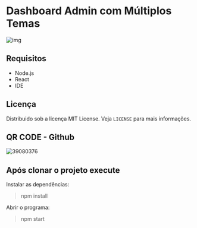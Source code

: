 # Dashboard Admin com Múltiplos Temas
![img](https://user-images.githubusercontent.com/72028645/138145716-6550375f-ddf2-4eab-b3d6-5bae71162db3.png)

## Requisitos
- Node.js 
- React
- IDE

## Licença
Distribuido sob a licença MIT License. Veja `LICENSE` para mais informações.

## QR CODE - Github
![39080376](https://user-images.githubusercontent.com/72028645/138149805-9d5a14e0-ac7b-4bde-84d9-516a553bb65e.png)

## Após clonar o projeto execute
Instalar as dependências:
>npm install

Abrir o programa:
>npm start
